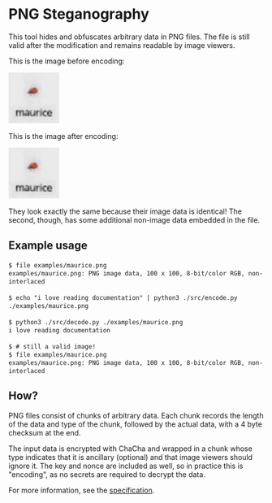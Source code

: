# PNG Steganography

This tool hides and obfuscates arbitrary data in PNG files. The file
is still valid after the modification and remains readable by image
viewers.

This is the image before encoding:

![The target image](./examples/maurice.png)

This is the image after encoding:

![The encoded image](./examples/maurice-encoded.png)

They look exactly the same because their image data is identical! The
second, though, has some additional non-image data embedded in
the file.

## Example usage

```console
$ file examples/maurice.png
examples/maurice.png: PNG image data, 100 x 100, 8-bit/color RGB, non-interlaced

$ echo "i love reading documentation" | python3 ./src/encode.py ./examples/maurice.png

$ python3 ./src/decode.py ./examples/maurice.png
i love reading documentation

$ # still a valid image!
$ file examples/maurice.png
examples/maurice.png: PNG image data, 100 x 100, 8-bit/color RGB, non-interlaced
```

## How?

PNG files consist of chunks of arbitrary data. Each chunk records the
length of the data and type of the chunk, followed by the actual data,
with a 4 byte checksum at the end.

The input data is encrypted with ChaCha and wrapped in a chunk whose
type indicates that it is ancillary (optional) and that image viewers
should ignore it. The key and nonce are included as well, so in
practice this is "encoding", as no secrets are required to decrypt the
data.

For more information, see the
[specification](http://www.libpng.org/pub/png/spec/1.2/PNG-Structure.html).

